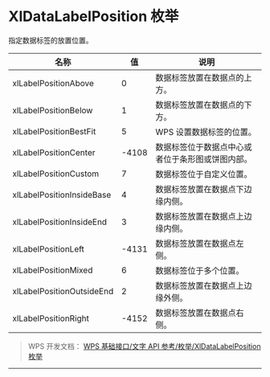 # XlDataLabelPosition 枚举

指定数据标签的放置位置。

| 名称                      | 值    | 说明                                             |
|---------------------------|-------|--------------------------------------------------|
| xlLabelPositionAbove      | 0     | 数据标签放置在数据点的上方。                     |
| xlLabelPositionBelow      | 1     | 数据标签放置在数据点的下方。                     |
| xlLabelPositionBestFit    | 5     | WPS 设置数据标签的位置。                         |
| xlLabelPositionCenter     | -4108 | 数据标签位于数据点中心或者位于条形图或饼图内部。 |
| xlLabelPositionCustom     | 7     | 数据标签位于自定义位置。                         |
| xlLabelPositionInsideBase | 4     | 数据标签放置在数据点下边缘内侧。                 |
| xlLabelPositionInsideEnd  | 3     | 数据标签放置在数据点上边缘内侧。                 |
| xlLabelPositionLeft       | -4131 | 数据标签放置在数据点左侧。                       |
| xlLabelPositionMixed      | 6     | 数据标签位于多个位置。                           |
| xlLabelPositionOutsideEnd | 2     | 数据标签放置在数据点上边缘外侧。                 |
| xlLabelPositionRight      | -4152 | 数据标签放置在数据点右侧。                       |

> WPS 开发文档： [WPS 基础接口/文字 API 参考/枚举/XlDataLabelPosition 枚举](https://qn.cache.wpscdn.cn/encs/doc/office_v19/topics/WPS%20%E5%9F%BA%E7%A1%80%E6%8E%A5%E5%8F%A3/%E6%96%87%E5%AD%97%20API%20%E5%8F%82%E8%80%83/%E6%9E%9A%E4%B8%BE/XlDataLabelPosition%20%E6%9E%9A%E4%B8%BE.html)

------------------------------------------------------------------------
